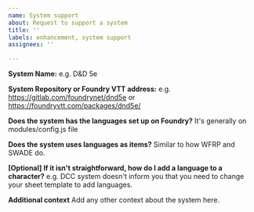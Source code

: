 ```yaml
---
name: System support
about: Request to support a system
title: ''
labels: enhancement, system support
assignees: ''

---
```


**System Name:**
e.g. D&D 5e

**System Repository or Foundry VTT address:**
e.g. https://gitlab.com/foundrynet/dnd5e or https://foundryvtt.com/packages/dnd5e/

**Does the system has the languages set up on Foundry?**
It's generally on modules/config.js file

**Does the system uses languages as items?**
Similar to how WFRP and SWADE do.

**[Optional] If it isn't straightforward, how do I add a language to a character?**
e.g. DCC system doesn't inform you that you need to change your sheet template to add languages.

**Additional context**
Add any other context about the system here.
